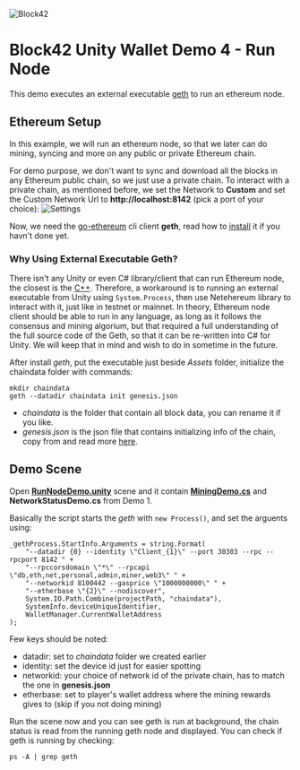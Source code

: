 ![Block42](http://assets.block42.world/images/icons/block42_logo_200.png)

# Block42 Unity Wallet Demo 4 - Run Node
This demo executes an external executable [geth](https://github.com/ethereum/go-ethereum) to run an ethereum node.

## Ethereum Setup
In this example, we will run an ethereum node, so that we later can do mining, syncing and more on any public or private Ethereum chain.

For demo purpose, we don't want to sync and download all the blocks in any Ethereum public chain, so we just use a private chain. To interact with a private chain, as mentioned before, we set the Network to **Custom** and set the Custom Network Url to **http://localhost:8142** (pick a port of your choice):
![Settings](/Documents/Demo-04-RunNode/01_setting.png)

Now, we need the [go-ethereum](https://github.com/ethereum/go-ethereum) cli client **geth**, read how to [install](https://github.com/ethereum/go-ethereum/wiki/Installing-Geth) it if you havn't done yet.

### Why Using External Executable Geth? ###
There isn't any Unity or even C# library/client that can run Ethereum node, the closest is the [C++](https://ethereum.stackexchange.com/a/279/39970). Therefore, a workaround is to running an external executable from Unity using `System.Process`, then use Netehereum library to interact with it, just like in testnet or mainnet.
In theory, Ethereum node client should be able to run in any language, as long as it follows the consensus and mining algorium, but that required a full understanding of the full source code of the Geth, so that it can be re-written into C# for Unity. We will keep that in mind and wish to do in sometime in the future.

After install *geth*, put the executable just beside *Assets* folder, initialize the chaindata folder with commands:
```
mkdir chaindata
geth --datadir chaindata init genesis.json
```
- *chaindata* is the folder that contain all block data, you can rename it if you like.
- *genesis.json* is the json file that contains initializing info of the chain, copy from and read more [here](https://github.com/ethereum/go-ethereum/wiki/Private-network).


## Demo Scene
Open [**RunNodeDemo.unity**](RunNodeDemo.unity) scene and it contain [**MiningDemo.cs**](MiningDemo.cs) and **NetworkStatusDemo.cs** from Demo 1.

Basically the script starts the *geth* with `new Process()`, and set the arguents using:
```
_gethProcess.StartInfo.Arguments = string.Format(
    "--datadir {0} --identity \"Client_{1}\" --port 30303 --rpc --rpcport 8142 " +
    "--rpccorsdomain \"*\" --rpcapi \"db,eth,net,personal,admin,miner,web3\" " +
    "--networkid 8100442 --gasprice \"1000000000\" " +
    "--etherbase \"{2}\" --nodiscover",
    System.IO.Path.Combine(projectPath, "chaindata"),
    SystemInfo.deviceUniqueIdentifier,
    WalletManager.CurrentWalletAddress
);
```
Few keys should be noted:
- datadir: set to *chaindata* folder we created earlier
- identity: set the device id just for easier spotting
- networkid: your choice of network id of the private chain, has to match the one in **genesis.json**
- etherbase: set to player's wallet address where the mining rewards gives to (skip if you not doing mining)

Run the scene now and you can see geth is run at background, the chain status is read from the running geth node and displayed. You can check if geth is running by checking:
```
ps -A | grep geth
```